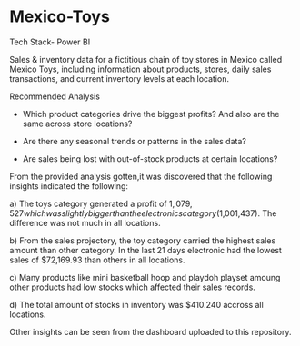 # Mexico-Toys
Tech Stack- Power BI

Sales & inventory data for a fictitious chain of toy stores in Mexico called Mexico Toys, including information about products, stores, daily sales transactions, and current inventory levels at each location.

Recommended Analysis

- Which product categories drive the biggest profits? And also are the same across store locations?

- Are there any seasonal trends or patterns in the sales data?

- Are sales being lost with out-of-stock products at certain locations?

From the provided analysis gotten,it was discovered that the following insights indicated the following:

a) The toys category generated a profit of $1,079,527 which was slightly bigger than the electronics category($1,001,437). The difference was not much in all locations. 

b) From the sales projectory, the toy category carried the highest sales amount than other category. In the last 21 days electronic had the lowest sales of $72,169.93 than others in all locations.

c) Many products like mini basketball hoop and  playdoh playset amoung other products had low stocks which affected their sales records.

d) The total amount of stocks in inventory was $410.240 accross all locations. 

Other insights can be seen from the dashboard uploaded to this repository.


